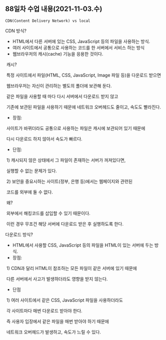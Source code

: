 ## 88일차 수업 내용(2021-11-03.수)

 ` CDN(Content Delivery Network) vs local `

CDN 방식?

- HTML에서 다른 서버에 있는 CSS, JavaScript 등의 파일을 사용하는 방식.
- 여러 사이트에서 공통으로 사용하는 코드를 한 서버에서 서비스 하는 방식
- 웹브라우저의 캐시(cache) 기능을 응용한 것이다.

​     캐시?

​     특정 사이트에서 파일(HTML, CSS, JavaScript, Image 파일 등)을 다운로드 받으면

​     웹브라우저는 자신이 관리하는 별도의 폴더에 보관해 둔다.

​     같은 파일을 사용할 때 마다 다시 서버에서 다운로드 받지 않고

​     기존에 보관된 파일을 사용하기 때문에 네트워크 오버헤드도 줄이고, 속도도 빨라진다.

- 장점:

​     사이트가 바뀌더라도 공통으로 사용하는 파일은 캐시에 보관되어 있기 때문에

​     다시 다운로드 하지 않아서 속도가 빠르다.

- 단점:

​     1) 캐시되지 않은 상태에서 그 파일이 존재하는 서버가 꺼져있다면,

​       실행할 수 없는 문제가 있다.

​     2) 보안을 중요시하는 사이트(정부, 은행 등)에서는 웹페이지와 관련된

​        코드를 외부에 둘 수 없다. 

​        왜? 

​        외부에서 해킹코드를 삽입할 수 있기 때문이다.

​        이런 경우 무조건 해당 서버에 다운로드 받은 후 실행하도록 한다.

다운로드 방식?

- HTML에서 사용할 CSS, JavaScript 등의 파일을 HTML이 있는 서버에 두는 방식.
- 장점:

​    1) CDN과 달리 HTML이 참조하는 모든 파일이 같은 서버에 있기 때문에

​       다른 서버에서 사고가 발생하더라도 영향을 받지 않는다.

- 단점

​    1) 여러 사이트에서 같은 CSS, JavaScript 파일을 사용하더라도

​       각 사이트마다 매번 다운로드 받아야 한다.

​       즉 사용자 입장에서 같은 파일을 매번 받아야 하기 때문에

​       네트워크 오버헤드가 발생하고, 속도가 느릴 수 있다.